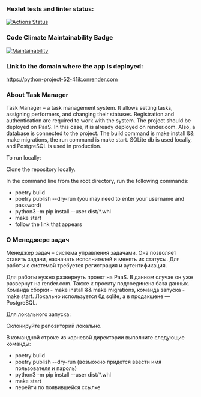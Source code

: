 ### Hexlet tests and linter status:
[![Actions Status](https://github.com/YuliaPie/python-project-52/actions/workflows/hexlet-check.yml/badge.svg)](https://github.com/YuliaPie/python-project-52/actions)
### Code Climate Maintainability Badge
[![Maintainability](https://api.codeclimate.com/v1/badges/c9d93e91b19000a87928/maintainability)](https://codeclimate.com/github/YuliaPie/python-project-52/maintainability)
### Link to the domain where the app is deployed:
https://python-project-52-41ik.onrender.com

### About Task Manager

Task Manager – a task management system. It allows setting tasks, assigning performers, and changing their statuses. Registration and authentication are required to work with the system.
The project should be deployed on PaaS. In this case, it is already deployed on render.com. Also, a database is connected to the project. The build command is make install && make migrations, the run command is make start.
SQLite db is used locally, and PostgreSQL is used in production.

To run locally:

Clone the repository locally.

In the command line from the root directory, run the following commands:

- poetry build
- poetry publish --dry-run (you may need to enter your username and password)
- python3 -m pip install --user dist/*.whl
- make start
- follow the link that appears

### О Менеджере задач

Менеджер задач – система управления задачами. Она позволяет ставить задачи, назначать исполнителей и менять их статусы. Для работы с системой требуется регистрация и аутентификация.

Для работы нужно развернуть проект на PaaS. В данном случае он уже развернут на render.com. Также к проекту подсоединена база данных. Команда сборки - make install && make migrations, команда запуска - make start.
Локально используется бд sqlite, а в продакшене — PostgreSQL. 

Для локального запуска:

Склонируйте репозиторий локально.

В командной строке из корневой директории выполните следующие команды:

- poetry build
- poetry publish --dry-run (возможно придется ввести имя пользователя и пароль)
- python3 -m pip install --user dist/*.whl
- make start
- перейти по появившейся ссылке 
